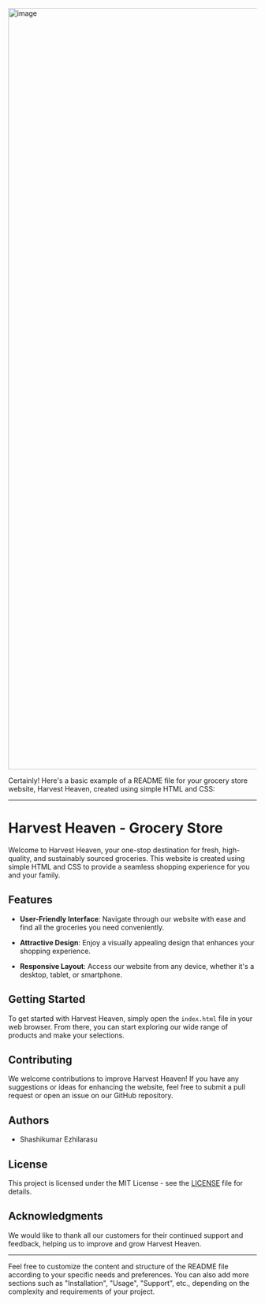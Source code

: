 <img width="1545" alt="image" src="https://github.com/Shashikumar-ezhilarasu/Website-HarvestHeaven/assets/152071778/5fa2ac6e-9bea-445b-8fe8-f9786665a2c2">


Certainly! Here's a basic example of a README file for your grocery store website, Harvest Heaven, created using simple HTML and CSS:

---

# Harvest Heaven - Grocery Store

Welcome to Harvest Heaven, your one-stop destination for fresh, high-quality, and sustainably sourced groceries. This website is created using simple HTML and CSS to provide a seamless shopping experience for you and your family.

## Features

- **User-Friendly Interface**: Navigate through our website with ease and find all the groceries you need conveniently.
  
- **Attractive Design**: Enjoy a visually appealing design that enhances your shopping experience.

- **Responsive Layout**: Access our website from any device, whether it's a desktop, tablet, or smartphone.

## Getting Started

To get started with Harvest Heaven, simply open the `index.html` file in your web browser. From there, you can start exploring our wide range of products and make your selections.

## Contributing

We welcome contributions to improve Harvest Heaven! If you have any suggestions or ideas for enhancing the website, feel free to submit a pull request or open an issue on our GitHub repository.

## Authors

- Shashikumar Ezhilarasu

## License

This project is licensed under the MIT License - see the [LICENSE](LICENSE) file for details.

## Acknowledgments

We would like to thank all our customers for their continued support and feedback, helping us to improve and grow Harvest Heaven.

---

Feel free to customize the content and structure of the README file according to your specific needs and preferences. You can also add more sections such as "Installation", "Usage", "Support", etc., depending on the complexity and requirements of your project.
